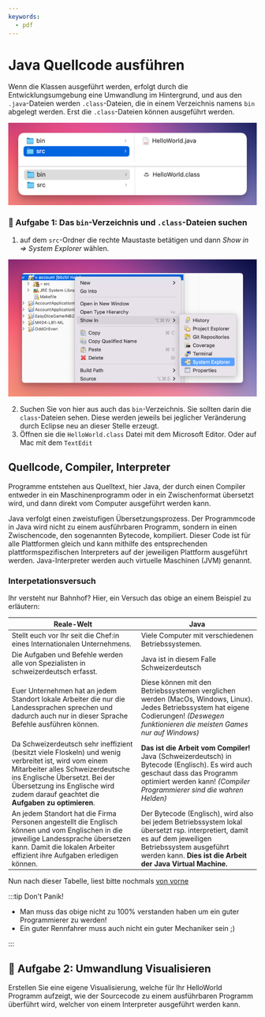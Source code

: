 ```yaml
---
keywords:
  - pdf
---
```


# Java Quellcode ausführen

Wenn die Klassen ausgeführt werden, erfolgt durch die Entwicklungsumgebung eine
Umwandlung im Hintergrund, und aus den `.java`-Dateien werden `.class`-Dateien,
die in einem Verzeichnis namens `bin` abgelegt werden. Erst die `.class`-Dateien
können ausgeführt werden.

![src bin](./images/src-bin.png)

### :pencil: Aufgabe 1: Das `bin`-Verzeichnis und `.class`-Dateien suchen

1. auf dem `src`-Ordner die rechte Maustaste betätigen und dann _Show in =>
   System Explorer_ wählen.

![show in](./images/show-in.png)

2. Suchen Sie von hier aus auch das `bin`-Verzeichnis. Sie sollten darin die
   `class`-Dateien sehen. Diese werden jeweils bei jeglicher Veränderung durch
   Eclipse neu an dieser Stelle erzeugt.
3. Öffnen sie die `HelloWorld.class` Datei mit dem Microsoft Editor. Oder auf
   Mac mit dem `TextEdit`

## Quellcode, Compiler, Interpreter

Programme entstehen aus Quelltext, hier Java, der durch einen Compiler entweder
in ein Maschinenprogramm oder in ein Zwischenformat übersetzt wird, und dann
direkt vom Computer ausgeführt werden kann.

Java verfolgt einen zweistufigen Übersetzungsprozess. Der Programmcode in Java
wird nicht zu einem ausführbaren Programm, sondern in einen Zwischencode, den
sogenannten Bytecode, kompiliert. Dieser Code ist für alle Plattformen gleich
und kann mithilfe des entsprechenden plattformspezifischen Interpreters auf der
jeweiligen Plattform ausgeführt werden. Java-Interpreter werden auch virtuelle
Maschinen (JVM) genannt.

### Interpetationsversuch

Ihr versteht nur Bahnhof? Hier, ein Versuch das obige an einem Beispiel zu
erläutern:

| Reale-Welt                                                                                                                                                                                                                                                       | Java                                                                                                                                                                                                                 |
| ---------------------------------------------------------------------------------------------------------------------------------------------------------------------------------------------------------------------------------------------------------------- | -------------------------------------------------------------------------------------------------------------------------------------------------------------------------------------------------------------------- |
| Stellt euch vor Ihr seit die Chef:in eines Internationalen Unternehmens.                                                                                                                                                                                         | Viele Computer mit verschiedenen Betriebssystemen.                                                                                                                                                                   |
| Die Aufgaben und Befehle werden alle von Spezialisten in schweizerdeutsch erfasst.                                                                                                                                                                               | Java ist in diesem Falle Schweizerdeutsch                                                                                                                                                                            |
| Euer Unternehmen hat an jedem Standort lokale Arbeiter die nur die Landessprachen sprechen und dadurch auch nur in dieser Sprache Befehle ausführen können.                                                                                                      | Diese können mit den Betriebssystemen verglichen werden (MacOs, Windows, Linux). Jedes Betriebssystem hat eigene Codierungen! _(Deswegen funktionieren die meisten Games nur auf Windows)_                           |
| Da Schweizerdeutsch sehr ineffizient (besitzt viele Floskeln) und wenig verbreitet ist, wird vom einem Mitarbeiter alles Schweizerdeutsche ins Englische Übersetzt. Bei der Übersetzung ins Englische wird zudem darauf geachtet die **Aufgaben zu optimieren**. | **Das ist die Arbeit vom Compiler!** Java (Schweizerdeutsch) in Bytecode (Englisch). Es wird auch geschaut dass das Programm optimiert werden kann! _(Compiler Programmierer sind die wahren Helden)_                |
| An jedem Standort hat die Firma Personen angestellt die Englisch können und vom Englischen in die jeweilige Landessprache übersetzen kann. Damit die lokalen Arbeiter effizient ihre Aufgaben erledigen können.                                                  | Der Bytecode (Englisch), wird also bei jedem Betriebssystem lokal übersetzt rsp. interpretiert, damit es auf dem jeweiligen Betriebssystem ausgeführt werden kann. **Dies ist die Arbeit der Java Virtual Machine.** |

Nun nach dieser Tabelle, liest bitte nochmals
[von vorne](#1-sourcecode-compiler-interpreter)

:::tip Don't Panik!

- Man muss das obige nicht zu 100% verstanden haben um ein guter Programmierer
  zu werden!
- Ein guter Rennfahrer muss auch nicht ein guter Mechaniker sein ;)

:::

## :pencil: Aufgabe 2: Umwandlung Visualisieren

Erstellen Sie eine eigene Visualisierung, welche für Ihr HelloWorld Programm
aufzeigt, wie der Sourcecode zu einem ausführbaren Programm überführt wird,
welcher von einem Interpreter ausgeführt werden kann.

